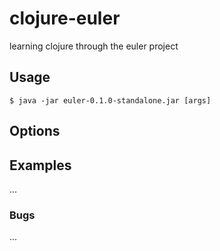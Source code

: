 clojure-euler
=============

learning clojure through the euler project

## Usage


    $ java -jar euler-0.1.0-standalone.jar [args]

## Options


## Examples

...

### Bugs

...



